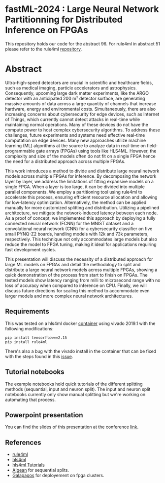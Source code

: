 # fastML-2024 : Large Neural Network Partitionning for Distributed Inference on FPGAs
This repository holds our code for the abstract 96. For rule4ml in abstract 51 please refer to the rule4ml [repository](https://github.com/IMPETUS-UdeS/rule4ml).

# Abstract
Ultra-high-speed detectors are crucial in scientific and healthcare fields, such as medical imaging, particle accelerators and astrophysics. Consequently, upcoming large dark matter experiments, like the ARGO detector with an anticipated 200 m² detector surface, are generating massive amounts of data across a large quantity of channels that increase hardware, energy and environmental costs. Simultaneously, there are also increasing concerns about cybersecurity for edge devices, such as Internet of Things, which currently cannot detect attacks in real-time while maintaining normal operations. Many of these devices do not have the compute power to host complex cybersecurity algorithms. To address these challenges, future experiments and systems need effective real-time computation on edge devices. Many new approaches utilize machine learning (ML) algorithms at the source to analyze data in real-time on field-programmable gate arrays (FPGAs) using tools like HLS4ML. However, the complexity and size of the models often do not fit on a single FPGA hence the need for a distributed approach across multiple FPGAs.

This work introduces a method to divide and distribute large neural network models across multiple FPGAs for inference. By decomposing the network layer by layer, we address the limitations of fitting expansive models on a single FPGA. When a layer is too large, it can be divided into multiple parallel components. We employ a partitioning tool using rule4ml to accelerate this process, ensuring efficient resource allocation and allowing for low-latency optimization. Alternatively, the method can be applied manually for more customized splitting and distribution. Utilizing a pipelined architecture, we mitigate the network-induced latency between each node. As a proof of concept, we implemented this approach by deploying a fully connected neural network (FCNN) for the MNIST dataset and a convolutional neural network (CNN) for a cybersecurity classifier on five small PYNQ-Z2 boards, handling models with 12k and 73k parameters, respectively. This technique not only accommodates large models but also reduce the model to FPGA tuning, making it ideal for applications requiring fast development cycles.

This presentation will discuss the necessity of a distributed approach for large ML models on FPGAs and detail the methodology to split and distribute a large neural network models across multiple FPGAs, showing a quick demonstration of the process from start to finish on FPGAs. The tested models show latency ranging from milli to microsecond range with no loss of accuracy when compared to inference on CPU. Finally, we will discuss future directions for scaling this method to accommodate even larger models and more complex neural network architectures.

## Requirements
This was tested on a hls4ml docker [container](https://github.com/fastmachinelearning/hls4ml-tutorial) using vivado 2019.1 with the following modifications:

```
pip install tensorflow==2.15
pip install rule4ml
```

There's also a bug with the vivado install in the container that can be fixed with the steps found in this [issue](https://github.com/fastmachinelearning/hls4ml-tutorial/issues/81).


## Tutorial notebooks
The example notebooks hold quick tutorials of the different splitting methods (sequantial, input and neuron split).
The input and neuron split notebooks currently only show manual splitting but we're working on automating that process.

## Powerpoint presentation
You can find the slides of this presentation at the conference [link](https://indico.cern.ch/event/1387540/).

## References
- [rule4ml](https://github.com/IMPETUS-UdeS/rule4ml)
- [hls4ml](https://github.com/fastmachinelearning/hls4ml)
- [hls4ml Tutorials](https://github.com/fastmachinelearning/hls4ml-tutorial)
- [AIgean](https://github.com/UofT-HPRC/AIgean) for sequential splits.
- [Galapagos](https://github.com/UofT-HPRC/galapagos) for deployement on fpga clusters.
